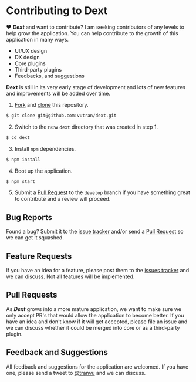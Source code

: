 # Contributing to Dext

♥ **_Dext_** and want to contribute? I am seeking contributors of any levels to help grow the application. You can help contribute to the growth of this application in many ways.

* UI/UX design
* DX design
* Core plugins
* Third-party plugins
* Feedbacks, and suggestions

**Dext** is still in its very early stage of development and lots of new features and improvements will be added over time.

1.  [Fork](https://help.github.com/articles/fork-a-repo/) and [clone](https://help.github.com/articles/cloning-a-repository/) this repository.

```bash
$ git clone git@github.com:vutran/dext.git
```

2.  Switch to the new `dext` directory that was created in step 1.

```bash
$ cd dext
```

3.  Install `npm` dependencies.

```bash
$ npm install
```

4.  Boot up the application.

```bash
$ npm start
```

5.  Submit a [Pull Request](https://github.com/vutran/dext/pulls) to the `develop` branch if you have something great to contribute and a review will proceed.

## Bug Reports

Found a bug? Submit it to the [issue tracker](https://github.com/vutran/dext/issues) and/or send a [Pull Request](#pull-requests) so we can get it squashed.

## Feature Requests

If you have an idea for a feature, please post them to the [issues tracker](https://github.com/vutran/dext/issues) and we can discuss. Not all features will be implemented.

## Pull Requests

As **_Dext_** grows into a more mature application, we want to make sure we only accept PR's that would allow the application to become better. If you have an idea and don't know if it will get accepted, please file an issue and we can discuss whether it could be merged into core or as a third-party plugin.

## Feedback and Suggestions

All feedback and suggestions for the application are welcomed. If you have one, please send a tweet to [@tranvu](https://twitter.com/tranvu/) and we can discuss.
